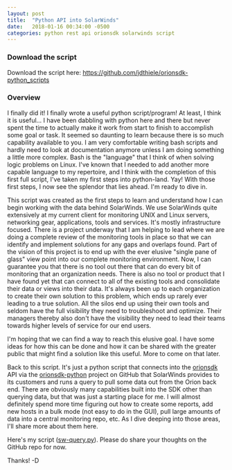 ```yaml
---
layout: post
title:  "Python API into SolarWinds"
date:   2018-01-16 00:34:00 -0500
categories: python rest api orionsdk solarwinds script
---
```


### Download the script
Download the script here: <https://github.com/jdthiele/orionsdk-python_scripts>

### Overview
I finally did it! I finally wrote a useful python script/program! At least, I think it is useful... I have been dabbling with python here and there but never spent the time to actually make it work from start to finish to accomplish some goal or task. It seemed so daunting to learn because there is so much capability available to you. I am very comfortable writing bash scripts and hardly need to look at documentation anymore unless I am doing something a little more complex. Bash is the "language" that I think of when solving logic problems on Linux. I've known that I needed to add another more capable language to my repertoire, and I think with the completion of this first full script, I've taken my first steps into python-land. Yay! With those first steps, I now see the splendor that lies ahead. I'm ready to dive in.

This script was created as the first steps to learn and understand how I can begin working with the data behind SolarWinds. We use SolarWinds quite extensively at my current client for monitoring UNIX and Linux servers, networking gear, applications, tools and services. It's mostly infrastructure focused. There is a project underway that I am helping to lead where we are doing a complete review of the monitoring tools in place so that we can identify and implement solutions for any gaps and overlaps found. Part of the vision of this project is to end up with the ever elusive "single pane of glass" view point into our complete monitoring environment. Now, I can guarantee you that there is no tool out there that can do every bit of monitoring that an organization needs. There is also no tool or product that I have found yet that can connect to all of the existing tools and consolidate their data or views into their data. It's always been up to each organization to create their own solution to this problem, which ends up rarely ever leading to a true solution. All the silos end up using their own tools and seldom have the full visibility they need to troubleshoot and optimize. Their managers thereby also don't have the visibility they need to lead their teams towards higher levels of service for our end users.

I'm hoping that we can find a way to reach this elusive goal. I have some ideas for how this can be done and how it can be shared with the greater public that might find a solution like this useful. More to come on that later.

Back to this script. It's just a python script that connects into the [orionsdk](https://github.com/solarwinds/OrionSDK) API via the [orionsdk-python](https://github.com/solarwinds/orionsdk-python) project on GitHub that SolarWinds provides to its customers and runs a query to pull some data out from the Orion back end. There are obviously many capabilities built into the SDK other than querying data, but that was just a starting place for me. I will almost definitely spend more time figuring out how to create some reports, add new hosts in a bulk mode (not easy to do in the GUI), pull large amounts of data into a central monitoring repo, etc. As I dive deeping into those areas, I'll share more about them here.

Here's my script ([sw-query.py](https://github.com/jdthiele/orionsdk-python_scripts)). Please do share your thoughts on the GitHub repo for now.

Thanks!
-D
